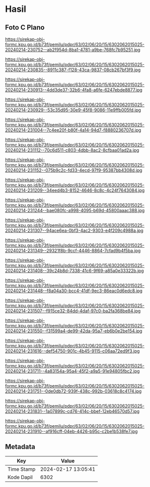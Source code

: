 # Hasil

## Foto C Plano

https://sirekap-obj-formc.kpu.go.id/b73f/pemilu/pdpr/63/02/06/20/15/6302062015025-20240214-230752--ab2f954d-8ba1-4781-a9be-768fc7b95251.jpg

https://sirekap-obj-formc.kpu.go.id/b73f/pemilu/pdpr/63/02/06/20/15/6302062015025-20240214-230835--8911c387-f128-43ca-9837-08cb267bf3f9.jpg

https://sirekap-obj-formc.kpu.go.id/b73f/pemilu/pdpr/63/02/06/20/15/6302062015025-20240214-230913--4dd3de37-32b6-4fa8-a6fe-6247ebde8877.jpg

https://sirekap-obj-formc.kpu.go.id/b73f/pemilu/pdpr/63/02/06/20/15/6302062015025-20240214-230929--53c35d95-30e9-45f8-9086-11e9ffb005fd.jpg

https://sirekap-obj-formc.kpu.go.id/b73f/pemilu/pdpr/63/02/06/20/15/6302062015025-20240214-231004--7c4ee20f-b80f-4a14-94d7-f8880236707d.jpg

https://sirekap-obj-formc.kpu.go.id/b73f/pemilu/pdpr/63/02/06/20/15/6302062015025-20240214-231112--70c6d511-c803-4dbb-8ac2-8cfbaa01ad2a.jpg

https://sirekap-obj-formc.kpu.go.id/b73f/pemilu/pdpr/63/02/06/20/15/6302062015025-20240214-231152--075b9c2c-fd33-4ecd-97f9-95387bb4308d.jpg

https://sirekap-obj-formc.kpu.go.id/b73f/pemilu/pdpr/63/02/06/20/15/6302062015025-20240214-231209--34eed4b3-8152-4646-8c8c-4c24f7643084.jpg

https://sirekap-obj-formc.kpu.go.id/b73f/pemilu/pdpr/63/02/06/20/15/6302062015025-20240214-231244--bae080fc-a998-4095-b69d-45800aaac388.jpg

https://sirekap-obj-formc.kpu.go.id/b73f/pemilu/pdpr/63/02/06/20/15/6302062015025-20240214-231307--94ace6ea-0bf3-4ac2-9303-e4f209c4988a.jpg

https://sirekap-obj-formc.kpu.go.id/b73f/pemilu/pdpr/63/02/06/20/15/6302062015025-20240214-231349--29321f8b-9ccf-4446-8864-7cfad9b4f5ba.jpg

https://sirekap-obj-formc.kpu.go.id/b73f/pemilu/pdpr/63/02/06/20/15/6302062015025-20240214-231408--39c24b8d-7338-41c6-9f69-a85a0e33322b.jpg

https://sirekap-obj-formc.kpu.go.id/b73f/pemilu/pdpr/63/02/06/20/15/6302062015025-20240214-231448--f8a04a30-bcc4-41df-9ec3-86eac0d6edc8.jpg

https://sirekap-obj-formc.kpu.go.id/b73f/pemilu/pdpr/63/02/06/20/15/6302062015025-20240214-231507--f915ce32-84dd-4daf-97c0-ba2fa368be84.jpg

https://sirekap-obj-formc.kpu.go.id/b73f/pemilu/pdpr/63/02/06/20/15/6302062015025-20240214-231550--f31599a4-de99-42da-95a7-eb6b0e2be154.jpg

https://sirekap-obj-formc.kpu.go.id/b73f/pemilu/pdpr/63/02/06/20/15/6302062015025-20240214-231616--def54750-901c-4b45-9115-c06aa72ed9f3.jpg

https://sirekap-obj-formc.kpu.go.id/b73f/pemilu/pdpr/63/02/06/20/15/6302062015025-20240214-231711--4a83154a-95a4-45f2-a9a5-91e94805fbc2.jpg

https://sirekap-obj-formc.kpu.go.id/b73f/pemilu/pdpr/63/02/06/20/15/6302062015025-20240214-231751--0de0db72-939f-438c-992b-03618c8c4174.jpg

https://sirekap-obj-formc.kpu.go.id/b73f/pemilu/pdpr/63/02/06/20/15/6302062015025-20240214-231831--1a07899c-cd76-414c-bbef-12eb46570d57.jpg

https://sirekap-obj-formc.kpu.go.id/b73f/pemilu/pdpr/63/02/06/20/15/6302062015025-20240214-231910--af916cff-04eb-4426-b95c-c2be1b538fe7.jpg


## Metadata

| Key        | Value               |
| ---------- | ------------------- |
| Time Stamp | 2024-02-17 13:05:41 |
| Kode Dapil | 6302                |



